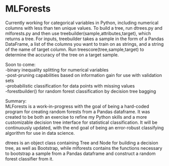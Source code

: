 MLForests
=========
Currently working for categorical variables in Python, including numerical columns with less than ten unique values.
To build a tree, run dtrees.py and mlforests.py and then use treebuilder(sample,attributes,target), which returns a tree. For inputs, treebuilder takes a sample in the form of a Pandas DataFrame, a list of the columns you want to train on as strings, and a string of the name of target column. Run treescore(tree,sample,target) to determine the accuracy of the tree on a target sample.

Soon to come:  
  -binary inequality splitting for numerical variables  
  -post-pruning capabilities based on information gain for use with validation sets  
  -probabilistic classification for data points with missing values  
  -forestbuilder() for random forest classification by decision tree bagging  


Summary:  
MLForests is a work-in-progress with the goal of being a hard-coded program for creating random forests from a Pandas dataframe. It was created to be both an exercise to refine my Python skills and a more customizable decision tree interface for statistical classification. It will be continuously updated, with the end goal of being an error-robust classifying algorithm for use in data science.

dtrees is an object class containing Tree and Node for building a decision tree, as well as Bootstrap, while mlforests contains the functions necessary to bootstrap a sample from a Pandas dataframe and construct a random forest classifier from it.


